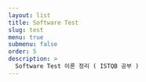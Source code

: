 ```yaml
---
layout: list
title: Software Test
slug: test
menu: true
submenu: false
order: 5
description: >
  Software Test 이론 정리 ( ISTQB 공부 )
---
```

